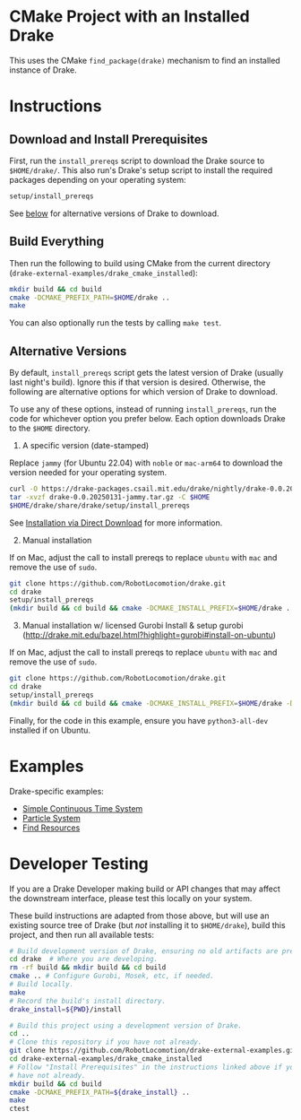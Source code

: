 # CMake Project with an Installed Drake

This uses the CMake `find_package(drake)` mechanism to find an installed instance of Drake.

# Instructions

## Download and Install Prerequisites

First, run the `install_prereqs` script to download the
Drake source to `$HOME/drake/`. This also run's Drake's
setup script to install the required packages depending
on your operating system:

```bash
setup/install_prereqs
```

See [below](#alternative-versions) for alternative versions of
Drake to download.

## Build Everything

Then run the following to build using CMake from the current directory
(`drake-external-examples/drake_cmake_installed`):

```bash
mkdir build && cd build
cmake -DCMAKE_PREFIX_PATH=$HOME/drake ..
make
```

You can also optionally run the tests by calling `make test`.

## Alternative Versions

By default, `install_prereqs` script gets the latest version
of Drake (usually last night's build). Ignore this if that
version is desired. Otherwise, the following are alternative
options for which version of Drake to download.

To use any of these options, instead of running `install_prereqs`,
run the code for whichever option you prefer below. Each option
downloads Drake to the `$HOME` directory.

1. A specific version (date-stamped)

Replace `jammy` (for Ubuntu 22.04) with `noble` or `mac-arm64`
to download the version needed for your operating system.

```bash
curl -O https://drake-packages.csail.mit.edu/drake/nightly/drake-0.0.20250131-jammy.tar.gz
tar -xvzf drake-0.0.20250131-jammy.tar.gz -C $HOME
$HOME/drake/share/drake/setup/install_prereqs
```

See [Installation via Direct Download](https://drake.mit.edu/from_binary.html)
for more information.

2. Manual installation

If on Mac, adjust the call to install prereqs to replace `ubuntu` with `mac`
and remove the use of `sudo`.

```bash
git clone https://github.com/RobotLocomotion/drake.git
cd drake
setup/install_prereqs
(mkdir build && cd build && cmake -DCMAKE_INSTALL_PREFIX=$HOME/drake .. && make)
```

3. Manual installation w/ licensed Gurobi
Install & setup gurobi (http://drake.mit.edu/bazel.html?highlight=gurobi#install-on-ubuntu)

If on Mac, adjust the call to install prereqs to replace `ubuntu` with `mac`
and remove the use of `sudo`.

```bash
git clone https://github.com/RobotLocomotion/drake.git
cd drake
setup/install_prereqs
(mkdir build && cd build && cmake -DCMAKE_INSTALL_PREFIX=$HOME/drake -DWITH_GUROBI=ON .. && make)
```

Finally, for the code in this example, ensure you have `python3-all-dev`
installed if on Ubuntu.

# Examples

Drake-specific examples:

* [Simple Continuous Time System](src/simple_continuous_time_system/README.md)
* [Particle System](src/particle)
* [Find Resources](src/find_resource/README.md)

# Developer Testing

If you are a Drake Developer making build or API changes that may affect the
downstream interface, please test this locally on your system.

These build instructions are adapted from those above, but will use an existing
source tree of Drake (but *not* installing it to `$HOME/drake`),
build this project, and then run all available tests:

```bash
# Build development version of Drake, ensuring no old artifacts are present.
cd drake  # Where you are developing.
rm -rf build && mkdir build && cd build
cmake .. # Configure Gurobi, Mosek, etc, if needed.
# Build locally.
make
# Record the build's install directory.
drake_install=${PWD}/install

# Build this project using a development version of Drake.
cd ..
# Clone this repository if you have not already.
git clone https://github.com/RobotLocomotion/drake-external-examples.git
cd drake-external-examples/drake_cmake_installed
# Follow "Install Prerequisites" in the instructions linked above if you
# have not already.
mkdir build && cd build
cmake -DCMAKE_PREFIX_PATH=${drake_install} ..
make
ctest
```
